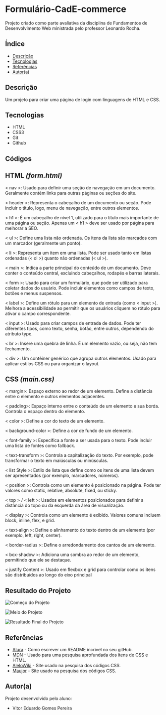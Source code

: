 # Formulário-CadE-commerce
 
Projeto criado como parte avaliativa da disciplina de Fundamentos de Desenvolvimento Web ministrada pelo professor Leonardo Rocha.
 
## Índice
* [Descrição](#descrição)
* [Tecnologias](#tecnologias)
* [Referências](#referências)
* [Autor(a)](#autora)
 
## Descrição
 
Um projeto para criar uma página de login com linguagens de HTML e CSS.
 
 
## Tecnologias
 
* HTML
* CSS3
* Git
* Github
 
## Códigos

## **HTML** _(form.html)_
 
 < nav >: Usado para definir uma seção de navegação em um documento. Geralmente contém links para outras páginas ou seções do site.

< header >: Representa o cabeçalho de um documento ou seção. Pode incluir o título, logo, menu de navegação, entre outros elementos.

< h1 >: É um cabeçalho de nível 1, utilizado para o título mais importante de uma página ou seção. Apenas um < h1 > deve ser usado por página para melhorar a SEO.

< ul >: Define uma lista não ordenada. Os itens da lista são marcados com um marcador (geralmente um ponto).

< li >: Representa um item em uma lista. Pode ser usado tanto em listas ordenadas (< ol >) quanto não ordenadas (< ul >).

< main >: Indica a parte principal do conteúdo de um documento. Deve conter o conteúdo central, excluindo cabeçalhos, rodapés e barras laterais.

< form >: Usado para criar um formulário, que pode ser utilizado para coletar dados do usuário. Pode incluir elementos como campos de texto, botões e menus suspensos.

< label >: Define um rótulo para um elemento de entrada (como < input >). Melhora a acessibilidade ao permitir que os usuários cliquem no rótulo para ativar o campo correspondente.

< input >: Usado para criar campos de entrada de dados. Pode ter diferentes tipos, como texto, senha, botão, entre outros, dependendo do atributo type.

< br >: Insere uma quebra de linha. É um elemento vazio, ou seja, não tem fechamento.

< div >: Um contêiner genérico que agrupa outros elementos. Usado para aplicar estilos CSS ou para organizar o layout.

## **CSS** _(main.css)_

< margin>: Espaço externo ao redor de um elemento. Define a distância entre o elemento e outros elementos adjacentes.

< padding>: Espaço interno entre o conteúdo de um elemento e sua borda. Controla o espaço dentro do elemento.

< color >: Define a cor do texto de um elemento.

< background-color >: Define a cor de fundo de um elemento.

< font-family >: Especifica a fonte a ser usada para o texto. Pode incluir uma lista de fontes como fallback.

< text-transform >: Controla a capitalização do texto. Por exemplo, pode transformar o texto em maiúsculas ou minúsculas.

< list Style >: Estilo de lista que define como os itens de uma lista devem ser apresentados (por exemplo, marcadores, números).

< position >: Controla como um elemento é posicionado na página. Pode ter valores como static, relative, absolute, fixed, ou sticky.

< top > / < left >: Usados em elementos posicionados para definir a distância do topo ou da esquerda da área de visualização.

< display >: Controla como um elemento é exibido. Valores comuns incluem block, inline, flex, e grid.

< text-align >: Define o alinhamento do texto dentro de um elemento (por exemplo, left, right, center).

< border-radius >: Define o arredondamento dos cantos de um elemento.

< box-shadow >: Adiciona uma sombra ao redor de um elemento, permitindo que ele se destaque.

< justify Content >: Usado em flexbox e grid para controlar como os itens são distribuídos ao longo do eixo principal

 
## Resultado do Projeto
 
![Começo do Projeto](../Formulario_E-commerce/_img/p%C3%A1gina-inicial.png)

![Meio do Projeto](../Formulario_E-commerce/_img/p%C3%A1gina-endere%C3%A7o.png)

![Resultado Final do Projeto](../Formulario_E-commerce/_img/p%C3%A1gina-final.png)
 
## Referências
 
* [Alura](https://www.alura.com.br/artigos/escrever-bom-readme) - Como escrever um README incrivel no seu gitHub.
* [MDN](https://developer.mozilla.org/pt-BR/) - Usado para uma pesquisa aprofundada dos itens de CSS e HTML.
* [AleloWiki](https://alelowiki.cenargen.embrapa.br/index.php/P%C3%A1gina_principal) - Site usado na pesquisa dos códigos CSS.
* [Maujor](https://maujor.com/) - Site usado na pesquisa dos códigos CSS.
 
## Autor(a)
 
Projeto desenvolvido pelo aluno:
 
* Vitor Eduardo Gomes Pereira
 
 